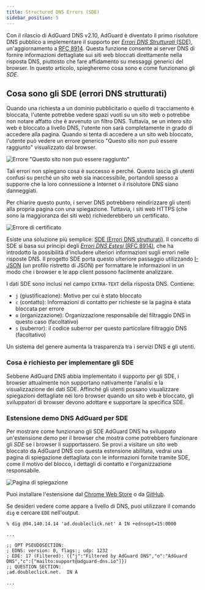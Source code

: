```yaml
---
title: Structured DNS Errors (SDE)
sidebar_position: 5
---
```


Con il rilascio di AdGuard DNS v2.10, AdGuard è diventato il primo risolutore DNS pubblico a implementare il supporto per [_Errori DNS Strutturati_ (SDE)](https://datatracker.ietf.org/doc/draft-ietf-dnsop-structured-dns-error/09/), un'aggiornamento a [RFC 8914](https://datatracker.ietf.org/doc/rfc8914/). Questa funzione consente ai server DNS di fornire informazioni dettagliate sui siti web bloccati direttamente nella risposta DNS, piuttosto che fare affidamento su messaggi generici del browser. In questo articolo, spiegheremo cosa sono e come funzionano gli _SDE_.

## Cosa sono gli SDE (errori DNS strutturati)

Quando una richiesta a un dominio pubblicitario o quello di tracciamento è bloccata, l'utente potrebbe vedere spazi vuoti su un sito web o potrebbe non notare affatto che è avvenuto un filtro DNS. Tuttavia, se un intero sito web è bloccato a livello DNS, l'utente non sarà completamente in grado di accedere alla pagina. Quando si tenta di accedere a un sito web bloccato, l'utente può vedere un errore generico "Questo sito non può essere raggiunto" visualizzato dal browser.

![Errore "Questo sito non può essere raggiunto"](https://cdn.adtidy.org/content/blog/dns/dns_error.png)

Tali errori non spiegano cosa è successo e perché. Questo lascia gli utenti confusi su perché un sito web sia inaccessibile, portandoli spesso a supporre che la loro connessione a Internet o il risolutore DNS siano danneggiati.

Per chiarire questo punto, i server DNS potrebbero reindirizzare gli utenti alla propria pagina con una spiegazione. Tuttavia, i siti web HTTPS (che sono la maggioranza dei siti web) richiederebbero un certificato.

![Errore di certificato](https://cdn.adtidy.org/content/blog/dns/certificate_error.png?1)

Esiste una soluzione più semplice: [SDE (Errori DNS strutturati)](https://datatracker.ietf.org/doc/draft-ietf-dnsop-structured-dns-error/09/). Il concetto di SDE si basa sui principi degli [_Errori DNS Estesi_ (RFC 8914)](https://datatracker.ietf.org/doc/rfc8914/), che ha introdotto la possibilità d'includere ulteriori informazioni sugli errori nelle risposte DNS. Il progetto SDE porta questo ulteriore passaggio utilizzando [I-JSON](https://www.rfc-editor.org/rfc/rfc7493) (un profilo ristretto di JSON) per formattare le informazioni in un modo che i browser e le app client possono facilmente analizzare.

I dati SDE sono inclusi nel campo `EXTRA-TEXT` della risposta DNS. Contiene:

- `j` (giustificazione): Motivo per cui è stato bloccato
- `c` (contatto): Informazioni di contatto per richieste se la pagina è stata bloccata per errore
- `o` (organizzazione): Organizzazione responsabile del filtraggio DNS in questo caso (facoltativo)
- `s` (suberror): il codice suberror per questo particolare filtraggio DNS (facoltativo)

Un sistema del genere aumenta la trasparenza tra i servizi DNS e gli utenti.

### Cosa è richiesto per implementare gli SDE

Sebbene AdGuard DNS abbia implementato il supporto per gli SDE, i browser attualmente non supportano nativamente l'analisi e la visualizzazione dei dati SDE. Affinché gli utenti possano visualizzare spiegazioni dettagliate nei loro browser quando un sito web è bloccato, gli sviluppatori di browser devono adottare e supportare la specifica SDE.

### Estensione demo DNS AdGuard per SDE

Per mostrare come funzionano gli SDE AdGuard DNS ha sviluppato un'estensione demo per il browser che mostra come potrebbero funzionare gli _SDE_ se i browser li supportassero. Se provi a visitare un sito web bloccato da AdGuard DNS con questa estensione abilitata, vedrai una pagina di spiegazione dettagliata con le informazioni fornite tramite SDE, come il motivo del blocco, i dettagli di contatto e l'organizzazione responsabile.

![Pagina di spiegazione](https://cdn.adtidy.org/blog/new/jlkdbaccess_blocked.png)

Puoi installare l'estensione dal [Chrome Web Store](https://chromewebstore.google.com/detail/oeinmjfnchfhaabhchfjkbdpmgeageen) o da [GitHub](https://github.com/AdguardTeam/dns-sde-extension/).

Se desideri vedere come appare a livello di DNS, puoi utilizzare il comando `dig` e cercare `EDE` nell'output.

```text
% dig @94.140.14.14 'ad.doubleclick.net' A IN +ednsopt=15:0000

...

;; OPT PSEUDOSECTION:
; EDNS: version: 0, flags:; udp: 1232
; EDE: 17 (Filtered): ({"j":"Filtered by AdGuard DNS","o":"AdGuard DNS","c":["mailto:support@adguard-dns.io"]})
;; QUESTION SECTION:
;ad.doubleclick.net.  IN A

...
```
